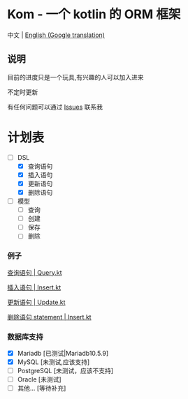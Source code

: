 # Kom - 一个 kotlin 的 ORM 框架

中文 | [English (Google translation)](./README.en.md)

## 说明
目前的进度只是一个玩具,有兴趣的人可以加入进来

不定时更新

有任何问题可以通过 [Issues](https://github.com/zhaofanzhe/Kom/issues) 联系我

# 计划表

* [ ] DSL
    * [X] 查询语句
    * [X] 插入语句
    * [X] 更新语句
    * [X] 删除语句
* [ ] 模型
    * [ ] 查询
    * [ ] 创建
    * [ ] 保存
    * [ ] 删除

### 例子

[查询语句 | Query.kt](./src/test/kotlin/io/github/zhaofanzhe/kom/Query.kt)

[插入语句 | Insert.kt](./src/test/kotlin/io/github/zhaofanzhe/kom/Insert.kt)

[更新语句 | Update.kt](./src/test/kotlin/io/github/zhaofanzhe/kom/Update.kt)

[删除语句 statement | Insert.kt](./src/test/kotlin/io/github/zhaofanzhe/kom/Delete.kt)

### 数据库支持

* [X] Mariadb [已测试|Mariadb10.5.9]
* [X] MySQL [未测试,应该支持]
* [ ] PostgreSQL [未测试，应该不支持]
* [ ] Oracle [未测试]
* [ ] 其他... [等待补充]